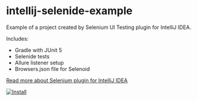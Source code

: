 # intellij-selenide-example

Example of a project created by Selenium UI Testing plugin for IntelliJ IDEA.

Includes:

- Gradle with JUnit 5
- Selenide tests
- Allure listener setup
- Browsers.json file for Selenoid

[Read more about Selenium plugin for IntelliJ IDEA](https://blog.jetbrains.com/idea/2020/03/intellij-idea-2020-1-selenium-support/)

<a href="https://blog.jetbrains.com/idea/2020/03/intellij-idea-2020-1-selenium-support/"><img src="https://raw.githubusercontent.com/jreznot/intellij-selenide-example/main/img/idea-install.png" alt="Install"/></a>
